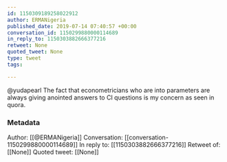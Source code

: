 ```yaml
---
id: 1150309189258022912
author: ERMANigeria
published_date: 2019-07-14 07:40:57 +00:00
conversation_id: 1150299880000114689
in_reply_to: 1150303882666377216
retweet: None
quoted_tweet: None
type: tweet
tags:

---
```


@yudapearl The fact that econometricians who are into parameters are always giving anointed answers to CI questions is my concern as seen in quora.

### Metadata

Author: [[@ERMANigeria]]
Conversation: [[conversation-1150299880000114689]]
In reply to: [[1150303882666377216]]
Retweet of: [[None]]
Quoted tweet: [[None]]
